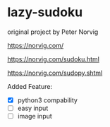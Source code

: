 # lazy-sudoku



original project by Peter Norvig

https://norvig.com/


https://norvig.com/sudoku.html

https://norvig.com/sudopy.shtml


Added Feature:
- [x] python3 compability
- [ ] easy input
- [ ] image input